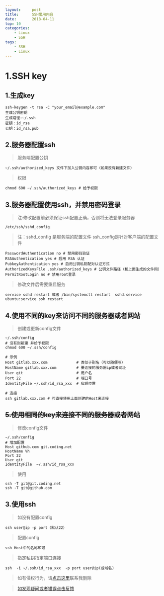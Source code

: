 ```yaml
---
layout:     post
title:      SSH常用内容
date:       2018-04-11
top: 10
categories:
    - Linux 
    - SSH
tags:
    - SSH
    - Linux
---
```


# 1.SSH key

## 1.生成key
```    
ssh-keygen -t rsa -C "your_email@example.com" 
生成公钥密钥
生成路径:~/.ssh
密钥：id_rsa
公钥：id_rsa.pub
```
## 2.服务器配置ssh
>服务端配置公钥

```
~/.ssh/authorized_keys 文件下加入公钥内容即可（如果没有新建文件）
```
>权限    

```
chmod 600 ~/.ssh/authorized_keys # 给予权限
```

## 3.服务器配置使用ssh，并禁用密码登录

>注:修改配置前必须保证ssh配置正确，否则将无法登录服务器

```    
/etc/ssh/sshd_config
```
>注：sshd_config 是服务端的配置文件 ssh_config是针对客户端的配置文件
```
PasswordAuthentication no # 禁用密码验证
RSAAuthentication yes # 启用 RSA 认证
PubkeyAuthentication yes # 启用公钥私钥配对认证方式
AuthorizedKeysFile .ssh/authorized_keys # 公钥文件路径（和上面生成的文件同）
PermitRootLogin no # 禁用root登录
```

>修改文件后需要重启服务

```    
service sshd restart 或者 /bin/systemctl restart  sshd.service
ubuntu:service ssh restart
```
    
## 4.使用不同的key来访问不同的服务器或者网站

>创建或更新config文件

```
~/.ssh/config
# 没有则新建 并给予权限 
chmod 600 ~/.ssh/config

# 示例
Host gitlab.xxx.com             # 类似于别名（可以随便写） 
HostName gitlab.xxx.com         # 要连接的服务器ip或者网址
User git                        # 用户名
Port 22                         # 端口号
IdentityFile ~/.ssh/id_rsa_xxx  # 私钥位置

# 连接
ssh gitlab.xxx.com # 可直接使用上面创建的Host来连接
```

## ~~5.使用相同的key来连接不同的服务器或者网站~~
>修改config文件

```
~/.ssh/config
# 增加配置
Host github.com git.coding.net
HostName %h
Port 22
User git
IdentityFile  ~/.ssh/id_rsa_xxx
```
>使用

```
ssh -T git@git.coding.net
ssh -T git@github.com
```
## 3.使用ssh
>如没有配置config

```
ssh user@ip -p port（默认22）
```

>配置config

```
ssh Host中的名称即可
```

>指定私钥指定端口连接

```
ssh  -i ~/.ssh/id_rsa_xxx  -p port user@ip(或域名)
```
    
>如有侵权行为，请[点击这里](https://github.com/mattmengCooper/MattMeng_hexo/issues)联系我删除

>[如发现疑问或者错误点击反馈](https://github.com/mattmengCooper/MattMeng_hexo/issues)
